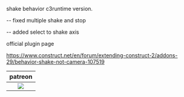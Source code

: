 
shake behavior c3runtime version.

-- fixed multiple shake and stop

-- added select to shake axis


official plugin page

https://www.construct.net/en/forum/extending-construct-2/addons-29/behavior-shake-not-camera-107519
<table>
<thead>
<tr>
<th>patreon</th>
</tr>
</thead>
<tbody>
<td style="text-align:center"><a href="https://www.patreon.com/oyun" target="_blank"><img src="https://i.imgur.com/T4hQeAV.png"></img></a></td>
</tr>
</tbody>
</table>